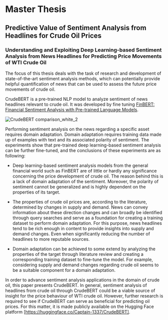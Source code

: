 # Master Thesis
## Predictive Value of Sentiment Analysis from Headlines for Crude Oil Prices
### Understanding and Exploiting Deep Learning-based Sentiment Analysis from News Headlines for Predicting Price Movements of WTI Crude Oil

The focus of this thesis deals with the task of research and development of state-of-the-art sentiment analysis methods, which can potentially provide helpful quantification of news that can be used to assess the future price movements of crude oil. 

CrudeBERT is a pre-trained NLP model to analyze sentiment of news headlines relevant to crude oil. 
It was developed by fine tuning [FinBERT: Financial Sentiment Analysis with Pre-trained Language Models](https://arxiv.org/pdf/1908.10063.pdf).

![CrudeBERT comparison_white_2](https://user-images.githubusercontent.com/42164041/135273552-4a9c4457-70e4-48d0-ac97-169daefab79e.png)

Performing sentiment analysis on the news regarding a specific asset requires domain adaptation. 
Domain adaptation requires training data made up of examples with text and its associated polarity of sentiment. 
The experiments show that pre-trained deep learning-based sentiment analysis can be further fine-tuned, and the conclusions of these experiments are as following: 

* Deep learning-based sentiment analysis models from the general financial world such as FinBERT are of little or hardly any significance concerning the price development of crude oil. The reason behind this is a lack of domain adaptation of the sentiment. Moreover, the polarity of sentiment cannot be generalized and is highly dependent on the properties of its target. 

* The properties of crude oil prices are, according to the literature, determined by changes in supply and demand. 
News can convey information about these direction changes and can broadly be identified through query searches and serve as a foundation for creating a training dataset to perform domain adaptation. For this purpose, news headlines tend to be rich enough in content to provide insights into supply and demand changes. 
Even when significantly reducing the number of headlines to more reputable sources. 

* Domain adaptation can be achieved to some extend by analyzing the properties of the target through literature review and creating a corresponding training dataset to fine-tune the model. For example, considering supply and demand changes regarding crude oil seems to be a suitable component for a domain adaptation.  

In order to advance sentiment analysis applications in the domain of crude oil, this paper presents CrudeBERT. 
In general, sentiment analysis of headlines from crude oil through CrudeBERT could be a viable source of insight for the price behaviour of WTI crude oil. 
However, further research is required to see if CrudeBERT can serve as beneficial for predicting oil prices. 
For this matter, it is made publicly available on the Hugging Face platform [https://huggingface.co/Captain-1337/CrudeBERT].
